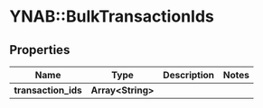 # YNAB::BulkTransactionIds

## Properties
Name | Type | Description | Notes
------------ | ------------- | ------------- | -------------
**transaction_ids** | **Array&lt;String&gt;** |  |


